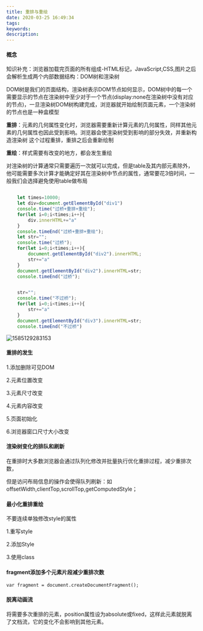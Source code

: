 ```yaml
---
title: 重排与重绘
date: 2020-03-25 16:49:34
tags:
keywords:
description:
---
```


#### 概念

知识补充：浏览器加载完页面的所有组成-HTML标记，JavaScript,CSS,图片之后会解析生成两个内部数据结构：DOM树和渲染树

DOM树是我们的页面结构，渲染树表示DOM节点如何显示，DOM树中的每一个需要显示的节点在渲染树中至少对于一个节点(display:none在渲染树中没有对应的节点)，一旦渲染树DOM树构建完成，浏览器就开始绘制页面元素，一个渲染树的节点也是一种盒模型

**重排**：元素的几何属性变化时，浏览器需要重新计算元素的几何属性，同样其他元素的几何属性也因此受到影响。浏览器会使渲染树受到影响的部分失效，并重新构造渲染树 这个过程重排，重排之后会重新绘制

**重绘**：样式需要有改变的地方，都会发生重绘

对渲染树的计算通常只需要遍历一次就可以完成，但是table及其内部元素除外，他可能需要多次计算才能确定好其在渲染树中节点的属性，通常要花3倍时间，一般我们会选择避免使用table做布局

```javascript

    let times=10000;
    let div=document.getElementById("div1")
    console.time("过桥+重排+重绘");
    for(let i=0;i<times;i++){
        div.innerHTML+="a"
    }
    console.timeEnd("过桥+重排+重绘");
    let str="";
    console.time("过桥");
    for(let i=0;i<times;i++){
        document.getElementById("div2").innerHTML;
        str+="a"
    }
    document.getElementById("div2").innerHTML=str;
    console.timeEnd("过桥");


    str="";
    console.time("不过桥");
    for(let i=0;i<times;i++){
        str+="a"
    }
    document.getElementById("div3").innerHTML=str;
    console.timeEnd("不过桥")
```

![1585129283153](../../public/images/1585129283153.png)

#### 重排的发生

1.添加删除可见DOM

2.元素位置改变

3.元素尺寸改变

4.元素内容改变

5.页面初始化

6.浏览器窗口尺寸大小改变

#### 渲染树变化的排队和刷新

在重排时大多数浏览器会通过队列化修改并批量执行优化重排过程，减少重排次数，

但是访问布局信息的操作会使得队列刷新：如 offsetWidth,clientTop,scrollTop,getComputedStyle；

#### 最小化重排重绘

不要连续单独修改style的属性

1.重写style

2.添加Style  

3.使用class

#### fragment添加多个元素片段减少重排次数

```
var fragment = document.createDocumentFragment();
```

#### 脱离动画流

将需要多次重排的元素，position属性设为absolute或fixed，这样此元素就脱离了文档流，它的变化不会影响到其他元素。